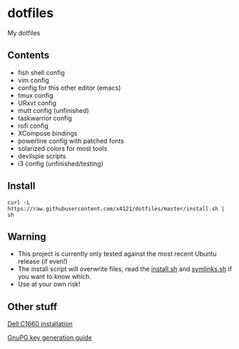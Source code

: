 # dotfiles
My dotfiles

## Contents
* fish shell config
* vim config
* config for this other editor (emacs)
* tmux config
* URxvt config
* mutt config (unfinished)
* taskwarrior config
* rofi config
* XCompose bindings
* powerline config with patched fonts
* solarized colors for most tools
* devilspie scripts
* i3 config (unfinished/testing)

## Install
`curl -L https://raw.githubusercontent.com/x4121/dotfiles/master/install.sh | sh`

## Warning
* This project is currently only tested against the most recent Ubuntu release (if even!)
* The install script will overwrite files,
  read the [install.sh](install.sh) and
  [symlinks.sh](symlinks.sh) if you want to know which.
* Use at your own risk!

## Other stuff
[Dell C1660 installation](doc/Dell_C1660.md)

[GnuPG key generation guide](doc/gpg.md)
